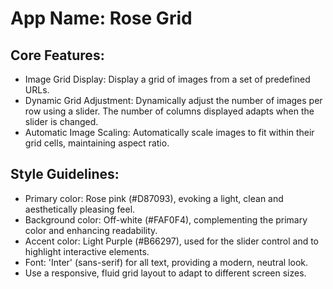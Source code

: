 # **App Name**: Rose Grid

## Core Features:

- Image Grid Display: Display a grid of images from a set of predefined URLs.
- Dynamic Grid Adjustment: Dynamically adjust the number of images per row using a slider. The number of columns displayed adapts when the slider is changed.
- Automatic Image Scaling: Automatically scale images to fit within their grid cells, maintaining aspect ratio.

## Style Guidelines:

- Primary color: Rose pink (#D87093), evoking a light, clean and aesthetically pleasing feel.
- Background color: Off-white (#FAF0F4), complementing the primary color and enhancing readability.
- Accent color: Light Purple (#B66297), used for the slider control and to highlight interactive elements.
- Font: 'Inter' (sans-serif) for all text, providing a modern, neutral look.
- Use a responsive, fluid grid layout to adapt to different screen sizes.